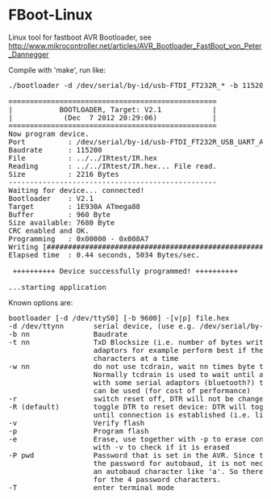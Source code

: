 FBoot-Linux
===========

Linux tool for fastboot AVR Bootloader, see http://www.mikrocontroller.net/articles/AVR_Bootloader_FastBoot_von_Peter_Dannegger

Compile with 'make', run like:
<pre>
./bootloader -d /dev/serial/by-id/usb-FTDI_FT232R_* -b 115200 -P Peda -p ../../IRtest/IR.hex

=================================================
|           BOOTLOADER, Target: V2.1            |
|            (Dec  7 2012 20:29:06)             |
=================================================
Now program device.
Port          : /dev/serial/by-id/usb-FTDI_FT232R_USB_UART_A1013SRB-if00-port0
Baudrate      : 115200
File          : ../../IRtest/IR.hex
Reading       : ../../IRtest/IR.hex... File read.
Size          : 2216 Bytes
-------------------------------------------------
Waiting for device... connected!
Bootloader    : V2.1
Target        : 1E930A ATmega88
Buffer        : 960 Byte
Size available: 7680 Byte
CRC enabled and OK.
Programming   : 0x00000 - 0x008A7
Writing [###################################################################] 100%
Elapsed time  : 0.44 seconds, 5034 Bytes/sec.

 ++++++++++ Device successfully programmed! ++++++++++

...starting application
</pre>

Known options are:
<pre>
bootloader [-d /dev/ttyS0] [-b 9600] -[v|p] file.hex
-d /dev/ttynn       serial device, (use e.g. /dev/serial/by-id/usb-FTDI* for FT232)
-b nn               Baudrate
-t nn               TxD Blocksize (i.e. number of bytes written in one block); USB serial
                    adaptors for example perform best if they can transfer a block of
                    characters at a time
-w nn               do not use tcdrain, wait nn times byte transmission time instead.
                    Normally tcdrain is used to wait until all bytes have been transferred,
                    with some serial adaptors (bluetooth?) this does not work; then waiting
                    can be used (for cost of performance)
-r                  switch reset off, DTR will not be changed
-R (default)        toggle DTR to reset device: DTR will toggle during sending of password
                    until connection is established (i.e. like Arduino)
-v                  Verify flash
-p                  Program flash
-e                  Erase, use together with -p to erase controller,
                    with -v to check if it is erased
-P pwd              Password that is set in the AVR. Since the bootloader prepends 0x0d to
                    the password for autobaud, it is not necessary for the password to contain
                    an autobaud character like 'a'. So there might be used arbitrary characters
                    for the 4 password characters.
-T                  enter terminal mode
</pre>
